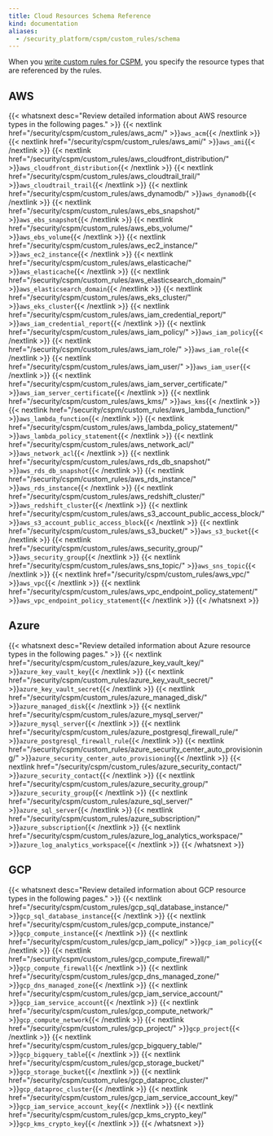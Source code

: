 ```yaml
---
title: Cloud Resources Schema Reference
kind: documentation
aliases:
  - /security_platform/cspm/custom_rules/schema
---
```

When you [write custom rules for CSPM][1], you specify the resource types that are referenced by the rules. 

## AWS

{{< whatsnext desc="Review detailed information about AWS resource types in the following pages." >}}
    {{< nextlink href="/security/cspm/custom_rules/aws_acm/" >}}<code>aws_acm</code>{{< /nextlink >}}
    {{< nextlink href="/security/cspm/custom_rules/aws_ami/" >}}<code>aws_ami</code>{{< /nextlink >}}
    {{< nextlink href="/security/cspm/custom_rules/aws_cloudfront_distribution/" >}}<code>aws_cloudfront_distribution</code>{{< /nextlink >}}
    {{< nextlink href="/security/cspm/custom_rules/aws_cloudtrail_trail/" >}}<code>aws_cloudtrail_trail</code>{{< /nextlink >}}
    {{< nextlink href="/security/cspm/custom_rules/aws_dynamodb/" >}}<code>aws_dynamodb</code>{{< /nextlink >}}
    {{< nextlink href="/security/cspm/custom_rules/aws_ebs_snapshot/" >}}<code>aws_ebs_snapshot</code>{{< /nextlink >}}
    {{< nextlink href="/security/cspm/custom_rules/aws_ebs_volume/" >}}<code>aws_ebs_volume</code>{{< /nextlink >}}
    {{< nextlink href="/security/cspm/custom_rules/aws_ec2_instance/" >}}<code>aws_ec2_instance</code>{{< /nextlink >}}
    {{< nextlink href="/security/cspm/custom_rules/aws_elasticache/" >}}<code>aws_elasticache</code>{{< /nextlink >}}
    {{< nextlink href="/security/cspm/custom_rules/aws_elasticsearch_domain/" >}}<code>aws_elasticsearch_domain</code>{{< /nextlink >}}
    {{< nextlink href="/security/cspm/custom_rules/aws_eks_cluster/" >}}<code>aws_eks_cluster</code>{{< /nextlink >}}
    {{< nextlink href="/security/cspm/custom_rules/aws_iam_credential_report/" >}}<code>aws_iam_credential_report</code>{{< /nextlink >}}
    {{< nextlink href="/security/cspm/custom_rules/aws_iam_policy/" >}}<code>aws_iam_policy</code>{{< /nextlink >}}
    {{< nextlink href="/security/cspm/custom_rules/aws_iam_role/" >}}<code>aws_iam_role</code>{{< /nextlink >}}
    {{< nextlink href="/security/cspm/custom_rules/aws_iam_user/" >}}<code>aws_iam_user</code>{{< /nextlink >}}
    {{< nextlink href="/security/cspm/custom_rules/aws_iam_server_certificate/" >}}<code>aws_iam_server_certificate</code>{{< /nextlink >}}
    {{< nextlink href="/security/cspm/custom_rules/aws_kms/" >}}<code>aws_kms</code>{{< /nextlink >}}
    {{< nextlink href="/security/cspm/custom_rules/aws_lambda_function/" >}}<code>aws_lambda_function</code>{{< /nextlink >}}
    {{< nextlink href="/security/cspm/custom_rules/aws_lambda_policy_statement/" >}}<code>aws_lambda_policy_statement</code>{{< /nextlink >}}
    {{< nextlink href="/security/cspm/custom_rules/aws_network_acl/" >}}<code>aws_network_acl</code>{{< /nextlink >}}
    {{< nextlink href="/security/cspm/custom_rules/aws_rds_db_snapshot/" >}}<code>aws_rds_db_snapshot</code>{{< /nextlink >}}
    {{< nextlink href="/security/cspm/custom_rules/aws_rds_instance/" >}}<code>aws_rds_instance</code>{{< /nextlink >}}
    {{< nextlink href="/security/cspm/custom_rules/aws_redshift_cluster/" >}}<code>aws_redshift_cluster</code>{{< /nextlink >}}
    {{< nextlink href="/security/cspm/custom_rules/aws_s3_account_public_access_block/" >}}<code>aws_s3_account_public_access_block</code>{{< /nextlink >}}
    {{< nextlink href="/security/cspm/custom_rules/aws_s3_bucket/" >}}<code>aws_s3_bucket</code>{{< /nextlink >}}
    {{< nextlink href="/security/cspm/custom_rules/aws_security_group/" >}}<code>aws_security_group</code>{{< /nextlink >}}
    {{< nextlink href="/security/cspm/custom_rules/aws_sns_topic/" >}}<code>aws_sns_topic</code>{{< /nextlink >}}
    {{< nextlink href="/security/cspm/custom_rules/aws_vpc/" >}}<code>aws_vpc</code>{{< /nextlink >}}
    {{< nextlink href="/security/cspm/custom_rules/aws_vpc_endpoint_policy_statement/" >}}<code>aws_vpc_endpoint_policy_statement</code>{{< /nextlink >}}
{{< /whatsnext >}}

## Azure

{{< whatsnext desc="Review detailed information about Azure resource types in the following pages." >}}
    {{< nextlink href="/security/cspm/custom_rules/azure_key_vault_key/" >}}<code>azure_key_vault_key</code>{{< /nextlink >}}
    {{< nextlink href="/security/cspm/custom_rules/azure_key_vault_secret/" >}}<code>azure_key_vault_secret</code>{{< /nextlink >}}
    {{< nextlink href="/security/cspm/custom_rules/azure_managed_disk/" >}}<code>azure_managed_disk</code>{{< /nextlink >}}
    {{< nextlink href="/security/cspm/custom_rules/azure_mysql_server/" >}}<code>azure_mysql_server</code>{{< /nextlink >}}
    {{< nextlink href="/security/cspm/custom_rules/azure_postgresql_firewall_rule/" >}}<code>azure_postgresql_firewall_rule</code>{{< /nextlink >}}
    {{< nextlink href="/security/cspm/custom_rules/azure_security_center_auto_provisioning/" >}}<code>azure_security_center_auto_provisioning</code>{{< /nextlink >}}
    {{< nextlink href="/security/cspm/custom_rules/azure_security_contact/" >}}<code>azure_security_contact</code>{{< /nextlink >}}
    {{< nextlink href="/security/cspm/custom_rules/azure_security_group/" >}}<code>azure_security_group</code>{{< /nextlink >}}
    {{< nextlink href="/security/cspm/custom_rules/azure_sql_server/" >}}<code>azure_sql_server</code>{{< /nextlink >}}
    {{< nextlink href="/security/cspm/custom_rules/azure_subscription/" >}}<code>azure_subscription</code>{{< /nextlink >}}
    {{< nextlink href="/security/cspm/custom_rules/azure_log_analytics_workspace/" >}}<code>azure_log_analytics_workspace</code>{{< /nextlink >}}
{{< /whatsnext >}}
## GCP

{{< whatsnext desc="Review detailed information about GCP resource types in the following pages." >}}
    {{< nextlink href="/security/cspm/custom_rules/gcp_sql_database_instance/" >}}<code>gcp_sql_database_instance</code>{{< /nextlink >}}
    {{< nextlink href="/security/cspm/custom_rules/gcp_compute_instance/" >}}<code>gcp_compute_instance</code>{{< /nextlink >}}
    {{< nextlink href="/security/cspm/custom_rules/gcp_iam_policy/" >}}<code>gcp_iam_policy</code>{{< /nextlink >}}
    {{< nextlink href="/security/cspm/custom_rules/gcp_compute_firewall/" >}}<code>gcp_compute_firewall</code>{{< /nextlink >}}
    {{< nextlink href="/security/cspm/custom_rules/gcp_dns_managed_zone/" >}}<code>gcp_dns_managed_zone</code>{{< /nextlink >}}
    {{< nextlink href="/security/cspm/custom_rules/gcp_iam_service_account/" >}}<code>gcp_iam_service_account</code>{{< /nextlink >}}
    {{< nextlink href="/security/cspm/custom_rules/gcp_compute_network/" >}}<code>gcp_compute_network</code>{{< /nextlink >}}
    {{< nextlink href="/security/cspm/custom_rules/gcp_project/" >}}<code>gcp_project</code>{{< /nextlink >}}
    {{< nextlink href="/security/cspm/custom_rules/gcp_bigquery_table/" >}}<code>gcp_bigquery_table</code>{{< /nextlink >}}
    {{< nextlink href="/security/cspm/custom_rules/gcp_storage_bucket/" >}}<code>gcp_storage_bucket</code>{{< /nextlink >}}
    {{< nextlink href="/security/cspm/custom_rules/gcp_dataproc_cluster/" >}}<code>gcp_dataproc_cluster</code>{{< /nextlink >}}
    {{< nextlink href="/security/cspm/custom_rules/gcp_iam_service_account_key/" >}}<code>gcp_iam_service_account_key</code>{{< /nextlink >}}
    {{< nextlink href="/security/cspm/custom_rules/gcp_kms_crypto_key/" >}}<code>gcp_kms_crypto_key</code>{{< /nextlink >}}
{{< /whatsnext >}}

[1]: /security/cspm/custom_rules/
